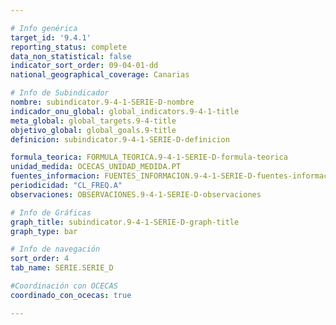```yaml
---

# Info genérica
target_id: '9.4.1'
reporting_status: complete
data_non_statistical: false
indicator_sort_order: 09-04-01-dd
national_geographical_coverage: Canarias

# Info de Subindicador
nombre: subindicator.9-4-1-SERIE-D-nombre
indicador_onu_global: global_indicators.9-4-1-title
meta_global: global_targets.9-4-title
objetivo_global: global_goals.9-title
definicion: subindicator.9-4-1-SERIE-D-definicion

formula_teorica: FORMULA_TEORICA.9-4-1-SERIE-D-formula-teorica
unidad_medida: OCECAS_UNIDAD_MEDIDA.PT
fuentes_informacion: FUENTES_INFORMACION.9-4-1-SERIE-D-fuentes-informacion
periodicidad: "CL_FREQ.A"
observaciones: OBSERVACIONES.9-4-1-SERIE-D-observaciones

# Info de Gráficas
graph_title: subindicator.9-4-1-SERIE-D-graph-title
graph_type: bar

# Info de navegación
sort_order: 4
tab_name: SERIE.SERIE_D

#Coordinación con OCECAS
coordinado_con_ocecas: true

---
```

